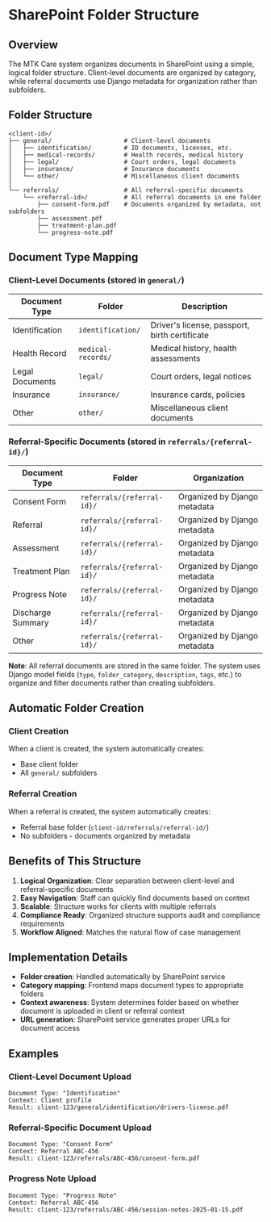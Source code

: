 # SharePoint Folder Structure

## Overview

The MTK Care system organizes documents in SharePoint using a simple, logical folder structure. Client-level documents are organized by category, while referral documents use Django metadata for organization rather than subfolders.

## Folder Structure

```
<client-id>/
├── general/                    # Client-level documents
│   ├── identification/         # ID documents, licenses, etc.
│   ├── medical-records/        # Health records, medical history
│   ├── legal/                  # Court orders, legal documents
│   ├── insurance/              # Insurance documents
│   └── other/                  # Miscellaneous client documents
│
└── referrals/                  # All referral-specific documents
    └── <referral-id>/          # All referral documents in one folder
        ├── consent-form.pdf    # Documents organized by metadata, not subfolders
        ├── assessment.pdf      
        ├── treatment-plan.pdf
        └── progress-note.pdf
```

## Document Type Mapping

### Client-Level Documents (stored in `general/`)

| Document Type | Folder | Description |
|---------------|---------|-------------|
| Identification | `identification/` | Driver's license, passport, birth certificate |
| Health Record | `medical-records/` | Medical history, health assessments |
| Legal Documents | `legal/` | Court orders, legal notices |
| Insurance | `insurance/` | Insurance cards, policies |
| Other | `other/` | Miscellaneous client documents |

### Referral-Specific Documents (stored in `referrals/{referral-id}/`)

| Document Type | Folder | Organization |
|---------------|---------|-------------|
| Consent Form | `referrals/{referral-id}/` | Organized by Django metadata |
| Referral | `referrals/{referral-id}/` | Organized by Django metadata |
| Assessment | `referrals/{referral-id}/` | Organized by Django metadata |
| Treatment Plan | `referrals/{referral-id}/` | Organized by Django metadata |
| Progress Note | `referrals/{referral-id}/` | Organized by Django metadata |
| Discharge Summary | `referrals/{referral-id}/` | Organized by Django metadata |
| Other | `referrals/{referral-id}/` | Organized by Django metadata |

**Note**: All referral documents are stored in the same folder. The system uses Django model fields (`type`, `folder_category`, `description`, `tags`, etc.) to organize and filter documents rather than creating subfolders.

## Automatic Folder Creation

### Client Creation
When a client is created, the system automatically creates:
- Base client folder
- All `general/` subfolders

### Referral Creation
When a referral is created, the system automatically creates:
- Referral base folder (`client-id/referrals/referral-id/`)
- No subfolders - documents organized by metadata

## Benefits of This Structure

1. **Logical Organization**: Clear separation between client-level and referral-specific documents
2. **Easy Navigation**: Staff can quickly find documents based on context
3. **Scalable**: Structure works for clients with multiple referrals
4. **Compliance Ready**: Organized structure supports audit and compliance requirements
5. **Workflow Aligned**: Matches the natural flow of case management

## Implementation Details

- **Folder creation**: Handled automatically by SharePoint service
- **Category mapping**: Frontend maps document types to appropriate folders
- **Context awareness**: System determines folder based on whether document is uploaded in client or referral context
- **URL generation**: SharePoint service generates proper URLs for document access

## Examples

### Client-Level Document Upload
```
Document Type: "Identification"
Context: Client profile
Result: client-123/general/identification/drivers-license.pdf
```

### Referral-Specific Document Upload
```
Document Type: "Consent Form"
Context: Referral ABC-456
Result: client-123/referrals/ABC-456/consent-form.pdf
```

### Progress Note Upload
```
Document Type: "Progress Note"
Context: Referral ABC-456
Result: client-123/referrals/ABC-456/session-notes-2025-01-15.pdf
```